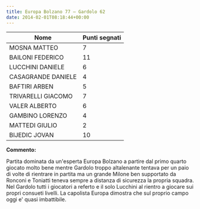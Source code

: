 ```yaml
---
title: Europa Bolzano 77 – Gardolo 62
date: 2014-02-01T08:18:44+00:00
---
```

| **Nome** | **Punti segnati** |
| -------- | ----------------- |
| MOSNA MATTEO | 7 |
| BAILONI FEDERICO | 11 |
| LUCCHINI DANIELE | 6 |
| CASAGRANDE DANIELE | 4 |
| BAFTIRI ARBEN | 5 |
| TRIVARELLI GIACOMO | 7 |
| VALER ALBERTO | 6 |
| GAMBINO LORENZO | 4 |
| MATTEDI GIULIO | 2 |
| BIJEDIC JOVAN | 10 |

**Commento:**

Partita dominata da un'esperta Europa Bolzano a partire dal primo quarto giocato molto bene mentre Gardolo troppo altalenante tentava per un paio di volte di rientrare in partita ma un grande Milone ben supportato da Ronconi e Toniatti teneva sempre a distanza di sicurezza la propria squadra. Nel Gardolo tutti i giocatori a referto e il solo Lucchini al rientro a giocare sui propri consueti livelli. La capolista Europa dimostra che sul proprio campo oggi e' quasi imbattibile.